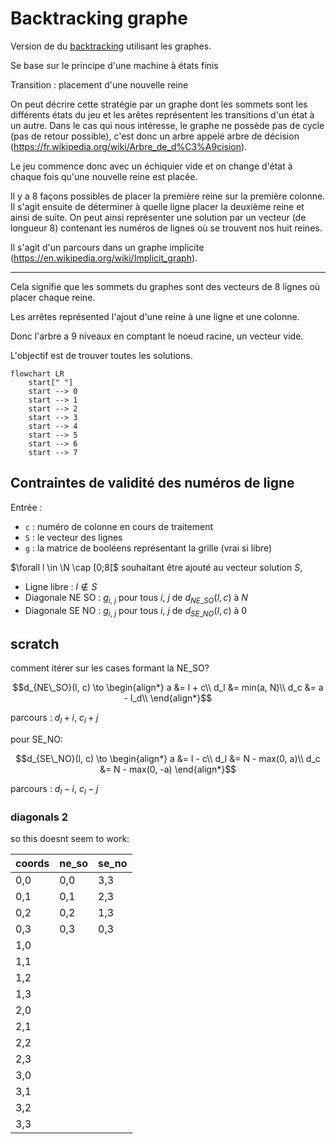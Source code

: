 # Backtracking graphe

Version de du [backtracking](../backtracking/backtracking.md) utilisant les graphes.

Se base sur le principe d'une machine à états finis

Transition : placement d'une nouvelle reine

On peut décrire cette stratégie par un graphe dont les sommets sont les différents états du jeu et les arêtes représentent les transitions d'un état à un autre. Dans le cas qui nous intéresse, le graphe ne possède pas de cycle (pas de retour possible), c'est donc un arbre appelé arbre de décision (<https://fr.wikipedia.org/wiki/Arbre_de_d%C3%A9cision>).

Le jeu commence donc avec un échiquier vide et on change d'état à chaque fois qu'une nouvelle reine est placée.

Il y a 8 façons possibles de placer la première reine sur la première colonne. Il s'agit ensuite de déterminer à quelle ligne placer la deuxième reine et ainsi de suite. On peut ainsi représenter une solution par un vecteur (de longueur 8) contenant les numéros de lignes où se trouvent nos huit reines.

Il s'agit d'un parcours dans un graphe implicite (<https://en.wikipedia.org/wiki/Implicit_graph>).

---

Cela signifie que les sommets du graphes sont des vecteurs de 8 lignes où placer chaque reine.

Les arrêtes représented l'ajout d'une reine à une ligne et une colonne.

Donc l'arbre a 9 niveaux en comptant le noeud racine, un vecteur vide.

L'objectif est de trouver toutes les solutions.

```mermaid
flowchart LR
    start[" "]
    start --> 0
    start --> 1
    start --> 2
    start --> 3
    start --> 4
    start --> 5
    start --> 6
    start --> 7
```

## Contraintes de validité des numéros de ligne

Entrée :

- `c` : numéro de colonne en cours de traitement
- `S` : le vecteur des lignes
- `g` : la matrice de booléens représentant la grille (vrai si libre)

$\forall l \in \N \cap [0;8[$ souhaitant être ajouté au vecteur solution $S$,

- Ligne libre : $l \notin S$
- Diagonale NE SO : $g_{i,\ j}$ pour tous $i,\ j$ de $d_{NE\_SO}(l, c)$ à $N$
- Diagonale SE NO : $g_{i,\ j}$ pour tous $i,\ j$ de $d_{SE\_NO}(l, c)$ à $0$

## scratch

comment itérer sur les cases formant la NE_SO?

$$d_{NE\_SO}(l, c) \to \begin{align*}
a &= l + c\\
d_l &= min(a, N)\\
d_c &= a - l_d\\
\end{align*}$$

parcours : $d_l+i$, $c_l+j$

pour SE_NO:

$$d_{SE\_NO}(l, c) \to \begin{align*}
a &= l - c\\
d_l &= N - max(0, a)\\
d_c &= N - max(0, -a)
\end{align*}$$

parcours : $d_l-i$, $c_l-j$

### diagonals 2

so this doesnt seem to work:

coords|ne_so|se_no
-|-|-
0,0|0,0|3,3
0,1|0,1|2,3
0,2|0,2|1,3
0,3|0,3|0,3
1,0||
1,1||
1,2||
1,3||
2,0||
2,1||
2,2||
2,3||
3,0||
3,1||
3,2||
3,3||
